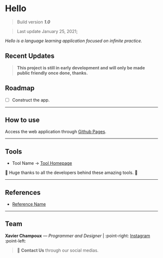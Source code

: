 # Hello

> Build version **_1.0_**

> Last update January 25, 2021;

_Hello is a language learning application focused on infinite practice._

## Recent Updates

>**This project is still in early development and will only be made public friendly once done, thanks.**

## Roadmap

- [ ] Construct the app.

---
## How to use

Access the web application through [Github Pages](https://levieuxsinge.github.io/Hello/).

---

## Tools

- Tool Name -> [Tool Homepage](link)

:metal: Huge thanks to all the developers behind these amazing tools. :metal:

---

## References

- [Reference Name](link)

---

## Team

**Xavier Champoux** — _Programmer and Designer_ | :point-right: [Instagram](https://www.instagram.com/doldmk/?hl=fr) :point-left:

> :postbox: **Contact Us** through our social medias.
